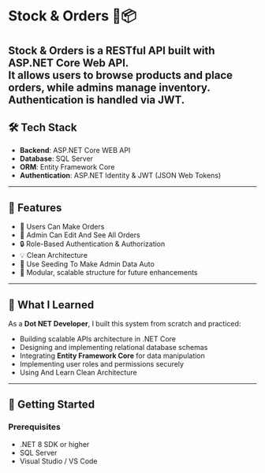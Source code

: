 # Stock & Orders 🛒📦

**Stock & Orders** is a RESTful API built with **ASP.NET Core Web API**.  
It allows users to browse products and place orders, while **admins** manage inventory. **Authentication** is handled via JWT.
---

## 🛠️ Tech Stack

- **Backend**: ASP.NET Core WEB API
- **Database**: SQL Server
- **ORM**: Entity Framework Core
- **Authentication**: ASP.NET Identity & JWT (JSON Web Tokens)

---

## 📌 Features

- 👥 Users Can Make Orders
- 📅 Admin Can Edit And See All Orders
- 🔒 Role-Based Authentication & Authorization
- 💡 Clean Architecture
- 👥 Use Seeding To Make Admin Data Auto
- 🔧 Modular, scalable structure for future enhancements

---

## 🧠 What I Learned

As a **Dot NET Developer**, I built this system from scratch and practiced:

- Building scalable APIs architecture in .NET Core
- Designing and implementing relational database schemas
- Integrating **Entity Framework Core** for data manipulation
- Implementing user roles and permissions securely
- Using And Learn Clean Architecture

---

## 🚀 Getting Started

### Prerequisites

- .NET 8 SDK or higher
- SQL Server
- Visual Studio / VS Code

